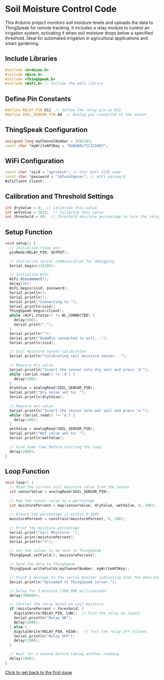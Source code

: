 # Soil Moisture Control Code

This Arduino project monitors soil moisture levels and uploads the data to ThingSpeak for remote tracking. It includes a relay module to control an irrigation system, activating it when soil moisture drops below a specified threshold. Ideal for automated irrigation in agricultural applications and smart gardening.

## Include Libraries
```cpp
#include <Arduino.h>
#include <Wire.h>
#include <ThingSpeak.h>
#include <WiFi.h> // Include the WiFi library
```
## Define Pin Constants
```cpp
#define RELAY_PIN D12  // Define the relay pin as D12
#define SOIL_SENSOR_PIN A0  // Analog pin connected to the sensor
```
## ThingSpeak Configuration
```cpp
unsigned long myChannelNumber = 2591283;
const char *myWriteAPIKey = "84QHA0LT3CZ25OK3";
```
## WiFi Configuration
```cpp
const char *ssid = "agrotech"; // Your WiFi SSID name
const char *password = "1Afuna2gezer"; // WiFi password
WiFiClient client;
```
## Calibration and Threshold Settings
```cpp
int dryValue = 0;  // Calibrate this value
int wetValue = 1023;  // Calibrate this value
int threshold = 40;  // Threshold moisture percentage to turn the relay on
```
## Setup Function
```cpp
void setup() {
  // Initialize relay pin
  pinMode(RELAY_PIN, OUTPUT);

  // Initialize serial communication for debugging
  Serial.begin(115200);

  // Initialize WiFi
  WiFi.disconnect();
  delay(10);
  WiFi.begin(ssid, password);
  Serial.println();
  Serial.println();
  Serial.print("Connecting to ");
  Serial.println(ssid);
  ThingSpeak.begin(client);
  while (WiFi.status() != WL_CONNECTED) {
    delay(500);
    Serial.print(".");
  }
  Serial.println("");
  Serial.print("NodeMcu connected to wifi...");
  Serial.println(ssid);

  // Soil moisture sensor calibration
  Serial.println("Calibrating soil moisture sensor...");
  
  // Measure dry value
  Serial.println("Insert the sensor into dry soil and press 'd'");
  while (Serial.read() != 'd') {
    delay(100);
  }
  dryValue = analogRead(SOIL_SENSOR_PIN);
  Serial.print("Dry value set to: ");
  Serial.println(dryValue);
  
  // Measure wet value
  Serial.println("Insert the sensor into wet soil and press 'w'");
  while (Serial.read() != 'w') {
    delay(100);
  }
  wetValue = analogRead(SOIL_SENSOR_PIN);
  Serial.print("Wet value set to: ");
  Serial.println(wetValue);
 
  // Give some time before starting the loop
  delay(2000);
}
```
## Loop Function

```cpp
void loop() {
  // Read the current soil moisture value from the sensor
  int sensorValue = analogRead(SOIL_SENSOR_PIN);
  
  // Map the sensor value to a percentage
  int moisturePercent = map(sensorValue, dryValue, wetValue, 0, 100);
  
  // Ensure the percentage is within 0-100%
  moisturePercent = constrain(moisturePercent, 0, 100);
  
  // Print the moisture percentage
  Serial.print("Soil Moisture: ");
  Serial.print(moisturePercent);
  Serial.println("%");
  
  // Set the values to be sent to ThingSpeak
  ThingSpeak.setField(2, moisturePercent);

  // Send the data to ThingSpeak
  ThingSpeak.writeFields(myChannelNumber, myWriteAPIKey);

  // Print a message to the serial monitor indicating that the data has been uploaded
  Serial.println("Uploaded to ThingSpeak server.");

  // Delay for 5 minutes (300,000 milliseconds)
  delay(300000);

  // Control the relay based on soil moisture
  if (moisturePercent < threshold) {
    digitalWrite(RELAY_PIN, LOW);  // Turn the relay on (open)
    Serial.println("Relay ON");
    delay(2000);
  } else {
    digitalWrite(RELAY_PIN, HIGH);  // Turn the relay off (close)
    Serial.println("Relay OFF");
    delay(2000);
  }

  // Wait for a second before taking another reading
  delay(1000);
}
```

[Click to get back to the first page](https://github.com/NetaCohenSimhi/composensor/blob/main/README.md)
